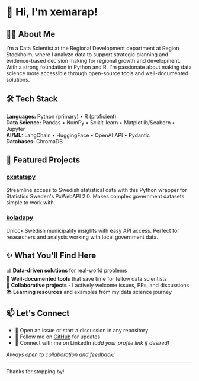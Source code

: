 # 👋 Hi, I'm xemarap!

## 👨‍💻 About Me
I'm a Data Scientist at the Regional Development department at Region Stockholm, where I analyze data to support strategic planning and evidence-based decision making for regional growth and development. With a strong foundation in Python and R, I'm passionate about making data science more accessible through open-source tools and well-documented solutions.

## 🛠️ Tech Stack
**Languages:** Python (primary) • R (proficient)  
**Data Science:** Pandas • NumPy • Scikit-learn • Matplotlib/Seaborn • Jupyter  
**AI/ML:** LangChain • HuggingFace • OpenAI API • Pydantic  
**Databases:** ChromaDB  

## 🚀 Featured Projects

### [pxstatspy](https://github.com/xemarap/pxstatspy)
Streamline access to Swedish statistical data with this Python wrapper for Statistics Sweden's PxWebAPI 2.0. Makes complex government datasets simple to work with.

### [koladapy](https://github.com/xemarap/koladapy)  
Unlock Swedish municipality insights with easy API access. Perfect for researchers and analysts working with local government data.

## ✨ What You'll Find Here
📊 **Data-driven solutions** for real-world problems  
🔧 **Well-documented tools** that save time for fellow data scientists  
🤝 **Collaborative projects** - I actively welcome issues, PRs, and discussions  
📚 **Learning resources** and examples from my data science journey

## 📫 Let's Connect
- 💬 Open an issue or start a discussion in any repository
- 🐙 Follow me on [GitHub](https://github.com/xemarap) for updates
- 💼 Connect with me on LinkedIn *(add your profile link if desired)*

*Always open to collaboration and feedback!*

---
Thanks for stopping by!
